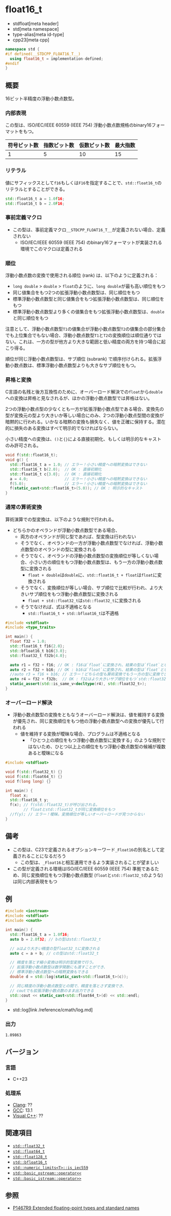 # float16_t
* stdfloat[meta header]
* std[meta namespace]
* type-alias[meta id-type]
* cpp23[meta cpp]

```cpp
namespace std {
#if defined(__STDCPP_FLOAT16_T__)
  using float16_t = implementation-defined;
#endif
}
```

## 概要
16ビット半精度の浮動小数点数型。

### 内部表現
この型は、ISO/IEC/IEEE 60559 (IEEE 754) 浮動小数点数規格のbinary16フォーマットをもつ。

| 符号ビット数 | 指数ビット数 | 仮数ビット数 | 最大指数 |
|--------------|--------------|--------------|----------|
| 1            | 5            | 10           | 15       |

### リテラル
値にサフィックスとして`f16`もしくは`F16`を指定することで、`std::float16_t`のリテラルとすることができる。

```cpp
std::float16_t a = 1.0f16;
std::float16_t b = 2.0F16;
```


### 事前定義マクロ
- この型は、事前定義マクロ`__STDCPP_FLOAT16_T__`が定義されない場合、定義されない
    - ISO/IEC/IEEE 60559 (IEEE 754) のbinary16フォーマットが実装される環境でこのマクロは定義される


### 順位
浮動小数点数の変換で使用される順位 (rank) は、以下のように定義される：

- `long double` > `double` > `float`のように、`long double`が最も高い順位をもつ
- 同じ値集合をもつ2つの拡張浮動小数点数型は、同じ順位をもつ
- 標準浮動小数点数型と同じ値集合をもつ拡張浮動小数点数型は、同じ順位をもつ
- 標準浮動小数点数型より多くの値集合をもつ拡張浮動小数点数型は、`double`と同じ順位をもつ

注意として、浮動小数点数型`T1`の値集合が浮動小数点数型`T2`の値集合の部分集合でも上位集合でもない場合、浮動小数点数型`T1`と`T2`の変換順位は順位通りではない。これは、一方の型が他方より大きな範囲と低い精度の両方を持つ場合に起こり得る。

順位が同じ浮動小数点数型は、サブ順位 (subrank) で順序付けられる。拡張浮動小数点数は、標準浮動小数点数型よりも大きなサブ順位をもつ。


### 昇格と変換
C言語の名残と後方互換性のために、オーバーロード解決での`float`から`double`への変換は昇格と見なされるが、ほかの浮動小数点数型では昇格はない。

2つの浮動小数点型の少なくとも一方が拡張浮動小数点型である場合、変換先の型が変換元の型より大きいか等しい場合にのみ、2つの浮動小数点型間の変換が暗黙的に行われる。いかなる暗黙の変換も損失なく、値を正確に保持する。潜在的に損失のある変換はすべて明示的でなければならない。

小さい精度への変換は、`()`と`{}`による直接初期化、もしくは明示的なキャストのみ許可される。

```cpp
void f(std::float16_t);
void g() {
  std::float16_t a = 1.0; // エラー！小さい精度への暗黙変換はできない
  std::float16_t b(2.0);  // OK : 直接初期化
  std::float16_t c{3.0};  // OK : 直接初期化
  a = 4.0;                // エラー！小さい精度への暗黙変換はできない
  f(5.0);                 // エラー！小さい精度への暗黙変換はできない
  f(static_cast<std::float16_t>(5.0)); // OK : 明示的なキャスト
}
```


### 通常の算術変換
算術演算での型変換は、以下のような規則で行われる。

- どちらかのオペランドが浮動小数点数型である場合、
    - 両方のオペランドが同じ型であれば、型変換は行われない
    - そうでなく、オペランドの一方が浮動小数点数型でなければ、浮動小数点数型のオペランドの型に変換される
    - そうでなく、オペランドの浮動小数点数型の変換順位が等しくない場合、小さい方の順位をもつ浮動小数点数型は、もう一方の浮動小数点数型に変換される
        - `float + double`は`double`に、`std::float16_t + float`は`float`に変換される
    - そうでなく、変換順位が等しい場合、サブ順位で比較が行われ、より大きいサブ順位をもつ浮動小数点数型に変換される
        - `float + std::float32_t`は`std::float32_t`に変換される
    - そうでなければ、式は不適格となる
        - `std::float16_t + std::bfloat16_t`は不適格

```cpp example
#include <stdfloat>
#include <type_traits>

int main() {
  float f32 = 1.0;
  std::float16_t f16{2.0};
  std::bfloat16_t b16{3.0};
  std::float32_t f32b{4.0};

  auto r1 = f32 + f16; // OK : f16は`float`に変換され、結果の型は`float`となる
  auto r2 = f32 + b16; // OK : b16は`float`に変換され、結果の型は`float`となる
  //auto r3 = f16 + b16; // エラー！どちらの型も算術変換でもう一方の型に変換できない
  auto r4 = f32 + f32b;  // OK : f32はより大きいサブ順位をもつ`std::float32_t`に変換される
  static_assert(std::is_same_v<decltype(r4), std::float32_t>);
}
```

### オーバーロード解決
- 浮動小数点数型の変換をともなうオーバーロード解決は、値を維持する変換が優先され、同じ変換順位をもつ他の浮動小数点数型への変換が優先して行われる
    - 値を維持する変換が曖昧な場合、プログラムは不適格となる
        - 「ひとつ上の順位をもつ浮動小数点数型に変換する」のような規則ではないため、ひとつ以上上の順位をもつ浮動小数点数型の候補が複数あると曖昧になる

```cpp
#include <stdfloat>

void f(std::float32_t) {}
void f(std::float64_t) {}
void f(long long) {}

int main() {
  float x;
  std::float16_t y;
  f(x); // f(std::float32_t)が呼び出される。
        // floatとstd::float32_tが同じ変換順位をもつ
  //f(y); // エラー！曖昧。変換順位が等しいオーバーロードが見つからない
}
```



## 備考
- この型は、C23で定義されるオプションキーワード`_Float16`の別名として定義されることになるだろう
    - この型は、`_Float16`と相互運用できるよう実装されることが望ましい
- この型が定義される環境はISO/IEC/IEEE 60559 (IEEE 754) 準拠であるため、同じ変換順位をもつ浮動小数点数型 (`float`と`std::float32_t`のような) は同じ内部表現をもつ


## 例
```cpp example
#include <iostream>
#include <stdfloat>
#include <cmath>

int main() {
  std::float16_t a = 1.0f16;
  auto b = 2.0f32; // bの型はstd::float32_t

  // aはより大きい精度の型float32_tに変換される
  auto c = a + b; // cの型はstd::float32_t

  // 精度を落とす縮小変換は明示的型変換で行う。
  // 拡張浮動小数点数型は数学関数にも渡すことができ、
  // 標準浮動小数点数型への暗黙変換もできる
  double d = std::log(static_cast<std::float16_t>(c));

  // 同じ精度の浮動小数点数型との間で、精度を落とさず変換でき、
  // coutでも拡張浮動小数点数のまま出力できる
  std::cout << static_cast<std::float64_t>(d) << std::endl;
}
```
* std::log[link /reference/cmath/log.md]

### 出力
```
1.09863
```

## バージョン
### 言語
- C++23

### 処理系
- [Clang](/implementation.md#clang): ??
- [GCC](/implementation.md#gcc): 13.1
- [Visual C++](/implementation.md#visual_cpp): ??


## 関連項目
- [`std::float32_t`](float32_t.md)
- [`std::float64_t`](float64_t.md)
- [`std::float128_t`](float128_t.md)
- [`std::bfloat16_t`](bfloat16_t.md)
- [`std::numeric_limits<T>::is_iec559`](/reference/limits/numeric_limits/is_iec559.md)
- [`std::basic_ostream::operator<<`](/reference/ostream/basic_ostream/op_ostream.md)
- [`std::basic_istream::operator>>`](/reference/istream/basic_istream/op_istream.md)


## 参照
- [P1467R9 Extended floating-point types and standard names](https://www.open-std.org/jtc1/sc22/wg21/docs/papers/2022/p1467r9.html)

